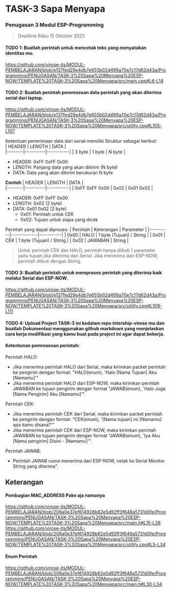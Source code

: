 # TASK-3 Sapa Menyapa

### Penugasan 3 Modul ESP-Programming

> Deadline Rabu 15 Oktober 2025

#### **TODO 1**: Buatlah perintah untuk mencetak teks yang menyatakan identitas mu.

https://github.com/virose-its/MODUL-PEMBELAJARAN/blob/e137fed29e4db7e655b02d499a70e7c17d62d43a/Programming/PENUGASAN/TASK-3%20Sapa%20Menyapa%20ESP-NOW/TEMPLATE%20TASK-3%20Sapa%20Menyapa/src/main.cpp#L6-L14

#### **TODO 2**: Buatlah perintah pemrosesan data perintah yang akan diterima serial dari laptop.
https://github.com/virose-its/MODUL-PEMBELAJARAN/blob/e137fed29e4db7e655b02d499a70e7c17d62d43a/Programming/PENUGASAN/TASK-3%20Sapa%20Menyapa%20ESP-NOW/TEMPLATE%20TASK-3%20Sapa%20Menyapa/src/utility.cpp#L105-L107

Ketentuan penerimaan data dari serial memiliki Struktur sebagai berikut:  
| HEADER | LENGTH | DATA |  
|--------|----------|-----------|
| 3 byte | 1 byte | N byte |

- HEADER: 0xFF 0xFF 0x00
- LENGTH: Panjang data yang akan dikirim (N byte)
- DATA: Data yang akan dikirim berukuran N byte

**Contoh**
| HEADER | LENGTH | DATA |  
|--------|----------|-----------|
| 0xFF 0xFF 0x00 | 0x02 | 0x01 0x02 |

- HEADER: 0xFF 0xFF 0x00
- LENGTH: 0x02 (2 byte)
- DATA: 0x01 0x02 (2 byte)
  - 0x01: Perintah untuk CEK
  - 0x02: Tujuan untuk siapa yang dicek

Perintah yang dapat diproses:
| Perintah | Keterangan | Parameter |
|----------|-------------|-----------|
| 0x00 | HALO | 1 byte (Tujuan) / String |
| 0x01 | CEK | 1 byte (Tujuan) / String |
| 0x02 | JAWABAN | String |

> Untuk perintah CEK dan HALO, perintah hanya diikuti 1 parameter yaitu tujuan jika diterima dari Serial. Jika menerima dari ESP-NOW, perintah diikuti dengan String.

#### **TODO 3**: Buatlah perintah untuk memproses perintah yang diterima baik melalui Serial dan ESP-NOW.
https://github.com/virose-its/MODUL-PEMBELAJARAN/blob/e137fed29e4db7e655b02d499a70e7c17d62d43a/Programming/PENUGASAN/TASK-3%20Sapa%20Menyapa%20ESP-NOW/TEMPLATE%20TASK-3%20Sapa%20Menyapa/src/utility.cpp#L109-L111

#### **TODO 4**: Upload Project TASK-3 ini kedalam repo intership-virose mu dan buatlah Dokumentasi menggunakan github markdown yang menjelaskan cara kerja modifikasi yang kamu buat pada project ini agar dapat bekerja.

#### Ketentunan pemrosesan perintah:

Perintah HALO:

- Jika menerima perintah HALO dari Serial, maka kirimkan packet perintah ke pengirim dengan format:
  "HALO(enum), 'Halo [Nama Tujuan] Aku [Namamu]'"
- Jika menerima perintah HALO dari ESP-NOW, maka kirimkan perintah JAWABAN ke tujuan pengirim dengan format "JAWAB(enum), 'Halo Juga [Nama Pengirim] Aku [Namamu]'".

Perintah CEK:

- Jika menerima perintah CEK dari Serial, maka kirimkan packet perintah ke pengirim dengan format:
  "CEK(enum), '[Nama tujuan] ini [Namamu] apa kamu disana?'"
- Jika menerima perintah CEK dari ESP-NOW, maka kirimkan perintah JAWABAN ke tujuan pengirim dengan format "JAWAB(enum), 'Iya Aku [Nama pengirim] Disini - [Namamu]'".

Perintah JAWAB:

- Perintah JAWAB cuma menerima dari ESP-NOW, cetak ke Serial Monitor String yang diterima".

## Keterangan

#### Pembagian MAC_ADDRESS Pake aja namanya

https://github.com/virose-its/MODUL-PEMBELAJARAN/blob/206a0e37ef614928b82e5d92ff3f648a5731d0fe/Programming/PENUGASAN/TASK-3%20Sapa%20Menyapa%20ESP-NOW/TEMPLATE%20TASK-3%20Sapa%20Menyapa/src/main.h#L15-L28
https://github.com/virose-its/MODUL-PEMBELAJARAN/blob/206a0e37ef614928b82e5d92ff3f648a5731d0fe/Programming/PENUGASAN/TASK-3%20Sapa%20Menyapa%20ESP-NOW/TEMPLATE%20TASK-3%20Sapa%20Menyapa/src/utility.cpp#L5-L34

#### Enum Perintah

https://github.com/virose-its/MODUL-PEMBELAJARAN/blob/206a0e37ef614928b82e5d92ff3f648a5731d0fe/Programming/PENUGASAN/TASK-3%20Sapa%20Menyapa%20ESP-NOW/TEMPLATE%20TASK-3%20Sapa%20Menyapa/src/main.h#L30-L34
